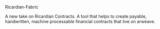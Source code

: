 Ricardian-Fabric

A new take on Ricardian Contracts.
A tool that helps to create payable, handwritten, machine processable financial contracts that live on arweave.
